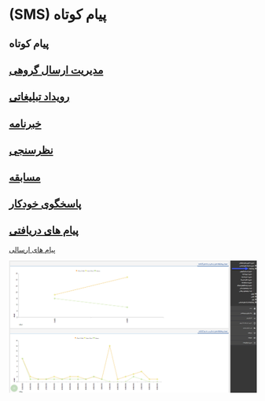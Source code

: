 # (SMS) پیام کوتاه    

پیام کوتاه
----------

 [مدیریت ارسال گروهی](SMSTools/GroupSendManagement.md)
-------------------------------------------------------

 [رویداد تبلیغاتی](SMSTools/Advertisement.md)
----------------------------------------------

 [خبرنامه](SMSTools/News.md)
-----------------------------

 [نظرسنجی](SMSTools/Question.md)
---------------------------------

 [مسابقه](SMSTools/Competition.md)
-----------------------------------

 [پاسخگوی خودکار](SMSTools/AutoReply.md)
-----------------------------------------

 [پیام های دریافتی](SMSTools/GettingSMSList.md)
------------------------------------------------

 [پیام های ارسالی](SMSTools/SendingSMSList.md)

![](advertising-sms.png)